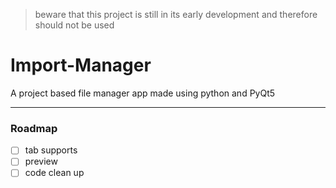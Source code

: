 > beware that this project is still in its early development and therefore should not be used

# Import-Manager
A project based file manager app made using python and PyQt5

---
### Roadmap
 - [ ] tab supports
 - [ ] preview
 - [ ] code clean up
